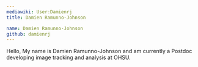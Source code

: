 ```yaml
---
mediawiki: User:Damienrj
title: Damien Ramunno-Johnson

name: Damien Ramunno-Johnson
github: damienrj
---
```


Hello, My name is Damien Ramunno-Johnson and am currently a Postdoc developing image tracking and analysis at OHSU.
